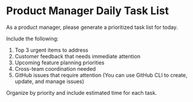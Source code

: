 # Product Manager Daily Task List

As a product manager, please generate a prioritized task list for today.

Include the following:

1. Top 3 urgent items to address
2. Customer feedback that needs immediate attention
3. Upcoming feature planning priorities
4. Cross-team coordination needed
5. GitHub issues that require attention (You can use GitHub CLI to create, update, and manage issues)

Organize by priority and include estimated time for each task.
